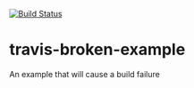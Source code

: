 [![Build Status](https://travis-ci.org/wkwksama/travis-broken-example.svg?branch=master)](https://travis-ci.org/wkwksama/travis-broken-example)

# travis-broken-example

An example that will cause a build failure
